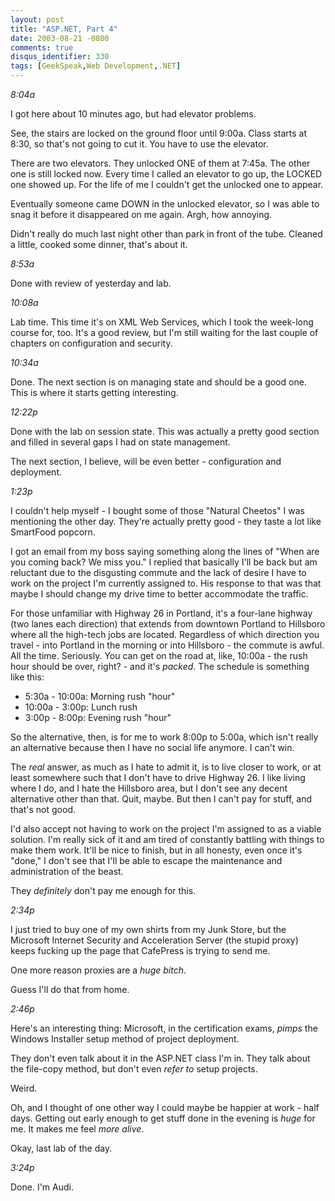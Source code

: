 ```yaml
---
layout: post
title: "ASP.NET, Part 4"
date: 2003-08-21 -0800
comments: true
disqus_identifier: 330
tags: [GeekSpeak,Web Development,.NET]
---
```

*8:04a*
 
 I got here about 10 minutes ago, but had elevator problems.
 
 See, the stairs are locked on the ground floor until 9:00a. Class
starts at 8:30, so that's not going to cut it. You have to use the
elevator.
 
 There are two elevators. They unlocked ONE of them at 7:45a. The other
one is still locked now. Every time I called an elevator to go up, the
LOCKED one showed up. For the life of me I couldn't get the unlocked one
to appear.
 
 Eventually someone came DOWN in the unlocked elevator, so I was able to
snag it before it disappeared on me again. Argh, how annoying.
 
 Didn't really do much last night other than park in front of the tube.
Cleaned a little, cooked some dinner, that's about it.
 
 *8:53a*
 
 Done with review of yesterday and lab.
 
 *10:08a*
 
 Lab time. This time it's on XML Web Services, which I took the
week-long course for, too. It's a good review, but I'm still waiting for
the last couple of chapters on configuration and security.
 
 *10:34a*
 
 Done. The next section is on managing state and should be a good one.
This is where it starts getting interesting.
 
 *12:22p*
 
 Done with the lab on session state. This was actually a pretty good
section and filled in several gaps I had on state management.
 
 The next section, I believe, will be even better - configuration and
deployment.
 
 *1:23p*
 
 I couldn't help myself - I bought some of those "Natural Cheetos" I was
mentioning the other day. They're actually pretty good - they taste a
lot like SmartFood popcorn.
 
 I got an email from my boss saying something along the lines of "When
are you coming back? We miss you." I replied that basically I'll be back
but am reluctant due to the disgusting commute and the lack of desire I
have to work on the project I'm currently assigned to. His response to
that was that maybe I should change my drive time to better accommodate
the traffic.
 
 For those unfamiliar with Highway 26 in Portland, it's a four-lane
highway (two lanes each direction) that extends from downtown Portland
to Hillsboro where all the high-tech jobs are located. Regardless of
which direction you travel - into Portland in the morning or into
Hillsboro - the commute is awful. All the time. Seriously. You can get
on the road at, like, 10:00a - the rush hour should be over, right? -
and it's *packed*. The schedule is something like this:

-   5:30a - 10:00a: Morning rush "hour"
-   10:00a - 3:00p: Lunch rush
-   3:00p - 8:00p: Evening rush "hour"


 
 So the alternative, then, is for me to work 8:00p to 5:00a, which isn't
really an alternative because then I have no social life anymore. I
can't win.
 
 The *real* answer, as much as I hate to admit it, is to live closer to
work, or at least somewhere such that I don't have to drive Highway 26.
I like living where I do, and I hate the Hillsboro area, but I don't see
any decent alternative other than that. Quit, maybe. But then I can't
pay for stuff, and that's not good.
 
 I'd also accept not having to work on the project I'm assigned to as a
viable solution. I'm really sick of it and am tired of constantly
battling with things to make them work. It'll be nice to finish, but in
all honesty, even once it's "done," I don't see that I'll be able to
escape the maintenance and administration of the beast.
 
 They *definitely* don't pay me enough for this.
 
 *2:34p*
 
 I just tried to buy one of my own shirts from my Junk Store, but the
Microsoft Internet Security and Acceleration Server (the stupid proxy)
keeps fucking up the page that CafePress is trying to send me.
 
 One more reason proxies are a *huge bitch*.
 
 Guess I'll do that from home.
 
 *2:46p*
 
 Here's an interesting thing: Microsoft, in the certification exams,
*pimps* the Windows Installer setup method of project deployment.
 
 They don't even talk about it in the ASP.NET class I'm in. They talk
about the file-copy method, but don't even *refer to* setup projects.
 
 Weird.
 
 Oh, and I thought of one other way I could maybe be happier at work -
half days. Getting out early enough to get stuff done in the evening is
*huge* for me. It makes me feel *more alive*.
 
 Okay, last lab of the day.
 
 *3:24p*
 
 Done. I'm Audi.

